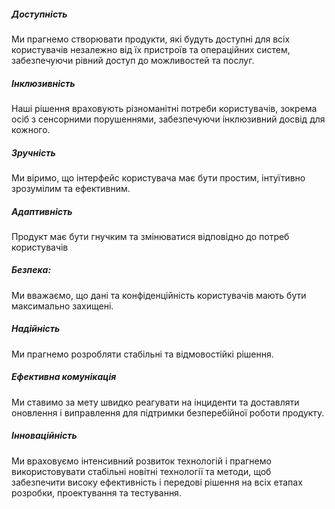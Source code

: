 ##### **Доступність**
Ми прагнемо створювати продукти, які будуть доступні для всіх користувачів незалежно від їх пристроїв та операційних систем, забезпечуючи рівний доступ до можливостей та послуг.
##### **Інклюзивність**
Наші рішення враховують різноманітні потреби користувачів, зокрема осіб з сенсорними порушеннями, забезпечуючи інклюзивний досвід для кожного.
##### **Зручність**
Ми віримо, що інтерфейс користувача має бути простим, інтуїтивно зрозумілим та ефективним.   
##### **Адаптивність**
Продукт має бути гнучким та змінюватися відповідно до потреб користувачів     
##### **Безпека**: 
Ми вважаємо, що дані та конфіденційність користувачів мають бути максимально захищені. 
##### **Надійність**
Ми прагнемо розробляти стабільні та відмовостійкі рішення.
##### **Ефективна комунікація**
Ми ставимо за мету швидко реагувати на інциденти та доставляти оновлення і виправлення для підтримки безперебійної роботи продукту.
##### **Інноваційність**
Ми враховуємо інтенсивний розвиток технологій і прагнемо використовувати стабільні новітні технології та методи, щоб забезпечити високу ефективність і передові рішення на всіх етапах розробки, проектування та тестування.